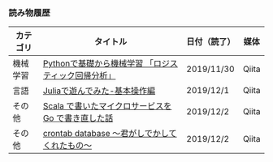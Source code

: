 ### 読み物履歴

| カテゴリ | タイトル | 日付（読了） | 媒体 |
|----------|----------|--------|--------|
|機械学習|[Pythonで基礎から機械学習 「ロジスティック回帰分析」](https://qiita.com/karaage0703/items/417934d82ac3c3c5f70e#_reference-742d1ee9c06a7dadd096)|2019/11/30|Qiita|
|言語|[Juliaで遊んでみた-基本操作編](https://qiita.com/HiroyukiTachikawa/items/f4c7a620987a45b0429b)|2019/12/1|Qiita|
|その他|[Scala で書いたマイクロサービスを Go で書き直した話](https://tech.jxpress.net/entry/2019/12/02/071352)|2019/12/2|Qiita|
|その他|[crontab database ～君がしでかしてくれたもの～](https://qiita.com/raki/items/8aab477b4d64c7e7610e)|2019/12/2|Qiita|
